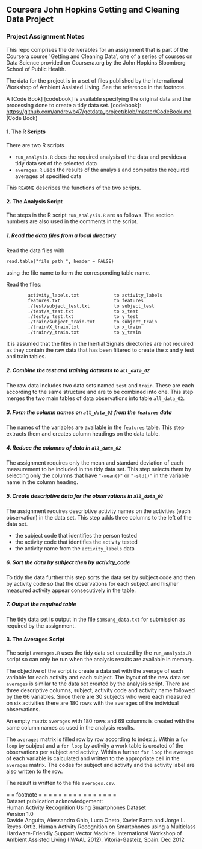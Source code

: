 ## Coursera John Hopkins Getting and Cleaning Data Project
### Project Assignment Notes

This repo comprises the deliverables for an assignment that is part of the Coursera course 'Getting and Cleaning Data', one of a series of courses on
Data Science provided on Coursera.org by the John Hopkins Bloomberg School of Public Health.

The data for the project is in a set of files published by the International Workshop of Ambient Assisted Living. See the reference in the footnote.

A [Code Book] [codebook] is available specifying the original data and the processing done to create a tidy data set.
[codebook]: https://github.com/andrewb47/getdata_project/blob/master/CodeBook.md (Code Book)

#### 1. The R Scripts
There are two R scripts

- `run_analysis.R` does the required analysis of the data and provides a tidy data set of the selected data
- `averages.R` uses the results of the analysis and computes the required averages of specified data

This `README` describes the functions of the two scripts.
   
#### 2. The Analysis Script
The steps in the R script `run_analysis.R` are as follows. The section numbers are also used in the comments in the script.

##### 1. Read the data files from a local directory

Read the data files with   
```{r}
read.table("file_path_", header = FALSE)
```
using the file name to form the corresponding table name.
   
Read the files:   
```
        activity_labels.txt             to activity_labels
        features.txt                    to features
        ./test/subject_test.txt         to subject_test
        ./test/X_test.txt               to x_test 
        ./test/y_test.txt               to y_test
        ./train/subject_train.txt       to subject_train
        ./train/X_train.txt             to x_train
        ./train/y_train.txt             to y_train
```
        
It is assumed that the files in the Inertial Signals directories are not required as they contain the raw data that has been filtered to create the x and y test and train tables. 

##### 2. Combine the test and training datasets to `all_data_02`
The raw data includes two data sets named `test` and `train`. These are each according to the same structure and are to be combined into one. This step merges the two main tables of data observations into table `all_data_02`.

##### 3. Form the column names on `all_data_02` from the `features` data
The names of the variables are available in the `features` table. This step extracts them and creates column headings on the data table.

##### 4. Reduce the columns of data in `all_data_02` 
The assignment requires only the mean and standard deviation of each measurement to be included in the tidy data set. This step selects them by selecting only the columns that have `"-mean()"` or `"-std()"` in the variable name in the column heading.

##### 5. Create descriptive data for the observations in `all_data_02`
The assignment requires descriptive activity names on the activities (each observation) in the data set. This step adds three columns to the left of the data set. 
- the subject code that identifies the person tested
- the activity code that identifies the activity tested 
- the activity name from the `activity_labels` data

##### 6. Sort the data by subject then by activity_code
To tidy the data further this step sorts the data set by subject code and then by activity code so that the observations for each subject and his/her measured activity appear consecutively in the table.

##### 7. Output the required table
The tidy data set is output in the file `samsung_data.txt` for submission as required by the assignment.

#### 3. The Averages Script

The script `averages.R` uses the tidy data set created by the `run_analysis.R` script so can only be run when the analysis results are available in memory.

The objective of the script is create a data set with the average of each variable for each activity and each subject. The layout of the new data set `averages` is similar to the data set created by the analysis script. There are three descriptive columns, subject, activity code and activity name followed by the 66 variables. Since there are 30 subjects who were each measured on six activities there are 180 rows with the averages of the individual observations.

An empty matrix `averages` with 180 rows and 69 columns is created with the same column names as used in the analysis results.

The `averages` matrix is filled row by row according to index `i`. Within a `for loop` by subject and a `for loop` by activity a work table is created of the observations per subject and activity. Within a further `for loop` the average of each variable is calculated and written to the appropriate cell in the `averages` matrix. The codes for subject and activity and the activity label are also written to the row.

The result is written to the file `averages.csv`.
   
   
= = footnote = = = = = = = = = = = = = = = =   
Dataset publication acknowledgement:   
Human Activity Recognition Using Smartphones Dataset   
Version 1.0   
Davide Anguita, Alessandro Ghio, Luca Oneto, Xavier Parra and Jorge L. Reyes-Ortiz. Human Activity Recognition on Smartphones using a Multiclass Hardware-Friendly Support Vector Machine. International Workshop of Ambient Assisted Living (IWAAL 2012). Vitoria-Gasteiz, Spain. Dec 2012